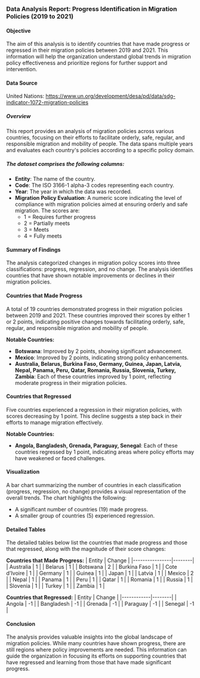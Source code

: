 ### Data Analysis Report: Progress Identification in Migration Policies (2019 to 2021)

#### Objective
The aim of this analysis is to identify countries that have made progress or regressed in their migration policies between 2019 and 2021. This information will help the organization understand global trends in migration policy effectiveness and prioritize regions for further support and intervention.

#### Data Source
United Nations: https://www.un.org/development/desa/pd/data/sdg-indicator-1072-migration-policies

##### Overview
This report provides an analysis of migration policies across various countries, focusing on their efforts to facilitate orderly, safe, regular, and responsible migration and mobility of people. The data spans multiple years and evaluates each country's policies according to a specific policy domain.

##### The dataset comprises the following columns:

- **Entity**: The name of the country.
- **Code**: The ISO 3166-1 alpha-3 codes representing each country.
- **Year**: The year in which the data was recorded.
- **Migration Policy Evaluation**: A numeric score indicating the level of compliance with migration policies aimed at ensuring orderly and safe migration. The scores are:
  - 1 = Requires further progress
  - 2 = Partially meets
  - 3 = Meets
  - 4 = Fully meets


#### Summary of Findings
The analysis categorized changes in migration policy scores into three classifications: progress, regression, and no change. The analysis identifies countries that have shown notable improvements or declines in their migration policies.

#### Countries that Made Progress
A total of 19 countries demonstrated progress in their migration policies between 2019 and 2021. These countries improved their scores by either 1 or 2 points, indicating positive changes towards facilitating orderly, safe, regular, and responsible migration and mobility of people.

**Notable Countries:**
- **Botswana**: Improved by 2 points, showing significant advancement.
- **Mexico**: Improved by 2 points, indicating strong policy enhancements.
- **Australia, Belarus, Burkina Faso, Germany, Guinea, Japan, Latvia, Nepal, Panama, Peru, Qatar, Romania, Russia, Slovenia, Turkey, Zambia**: Each of these countries improved by 1 point, reflecting moderate progress in their migration policies.

#### Countries that Regressed
Five countries experienced a regression in their migration policies, with scores decreasing by 1 point. This decline suggests a step back in their efforts to manage migration effectively.

**Notable Countries:**
- **Angola, Bangladesh, Grenada, Paraguay, Senegal**: Each of these countries regressed by 1 point, indicating areas where policy efforts may have weakened or faced challenges.

#### Visualization
A bar chart summarizing the number of countries in each classification (progress, regression, no change) provides a visual representation of the overall trends. The chart highlights the following:
- A significant number of countries (19) made progress.
- A smaller group of countries (5) experienced regression.

#### Detailed Tables
The detailed tables below list the countries that made progress and those that regressed, along with the magnitude of their score changes:

**Countries that Made Progress:**
| Entity         | Change |
|----------------|--------|
| Australia      | 1      |
| Belarus        | 1      |
| Botswana       | 2      |
| Burkina Faso   | 1      |
| Cote d'Ivoire  | 1      |
| Germany        | 1      |
| Guinea         | 1      |
| Japan          | 1      |
| Latvia         | 1      |
| Mexico         | 2      |
| Nepal          | 1      |
| Panama         | 1      |
| Peru           | 1      |
| Qatar          | 1      |
| Romania        | 1      |
| Russia         | 1      |
| Slovenia       | 1      |
| Turkey         | 1      |
| Zambia         | 1      |

**Countries that Regressed:**
| Entity     | Change |
|------------|--------|
| Angola     | -1     |
| Bangladesh | -1     |
| Grenada    | -1     |
| Paraguay   | -1     |
| Senegal    | -1     |

#### Conclusion
The analysis provides valuable insights into the global landscape of migration policies. While many countries have shown progress, there are still regions where policy improvements are needed. This information can guide the organization in focusing its efforts on supporting countries that have regressed and learning from those that have made significant progress.

